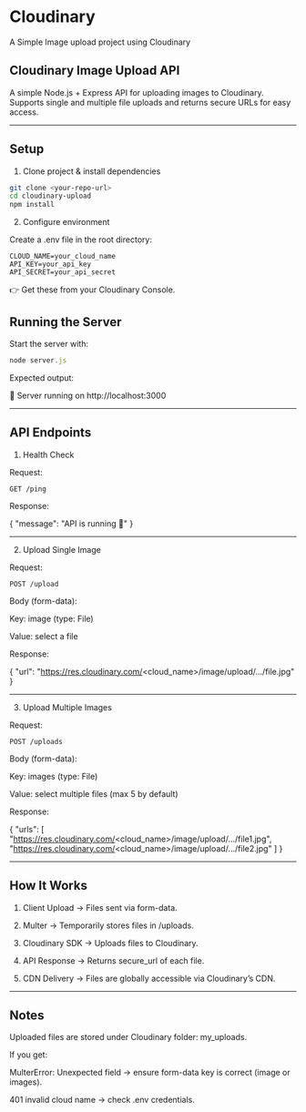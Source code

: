 # Cloudinary
A Simple Image upload project using Cloudinary 

## Cloudinary Image Upload API

A simple Node.js + Express API for uploading images to Cloudinary.
Supports single and multiple file uploads and returns secure URLs for easy access.


---

## Setup

1. Clone project & install dependencies
```bash
git clone <your-repo-url>
cd cloudinary-upload
npm install
```


2. Configure environment

Create a .env file in the root directory:
```env
CLOUD_NAME=your_cloud_name
API_KEY=your_api_key
API_SECRET=your_api_secret
```
👉 Get these from your Cloudinary Console.


## Running the Server

Start the server with:
```javascript
node server.js
```
Expected output:

🚀 Server running on http://localhost:3000


---

## API Endpoints

1. Health Check

Request:
```http
GET /ping
```
Response:

{ "message": "API is running 🚀" }


---

2. Upload Single Image

Request:
```http
POST /upload
```
Body (form-data):

Key: image (type: File)

Value: select a file


Response:

{
  "url": "https://res.cloudinary.com/<cloud_name>/image/upload/.../file.jpg"
}


---

3. Upload Multiple Images

Request:
```http
POST /uploads
```
Body (form-data):

Key: images (type: File)

Value: select multiple files (max 5 by default)


Response:

{
  "urls": [
    "https://res.cloudinary.com/<cloud_name>/image/upload/.../file1.jpg",
    "https://res.cloudinary.com/<cloud_name>/image/upload/.../file2.jpg"
  ]
}


---

## How It Works

1. Client Upload → Files sent via form-data.


2. Multer → Temporarily stores files in /uploads.


3. Cloudinary SDK → Uploads files to Cloudinary.


4. API Response → Returns secure_url of each file.


5. CDN Delivery → Files are globally accessible via Cloudinary’s CDN.


---

## Notes

Uploaded files are stored under Cloudinary folder: my_uploads.

If you get:

MulterError: Unexpected field → ensure form-data key is correct (image or images).

401 invalid cloud name → check .env credentials.
